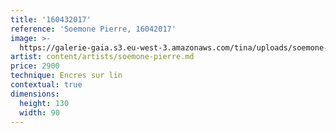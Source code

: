 ```yaml
---
title: '160432017'
reference: 'Soemone Pierre, 16042017'
image: >-
  https://galerie-gaia.s3.eu-west-3.amazonaws.com/tina/uploads/soemone-pierre/pierresoemone_160432017.jpg
artist: content/artists/soemone-pierre.md
price: 2900
technique: Encres sur lin
contextual: true
dimensions:
  height: 130
  width: 90
---
```


